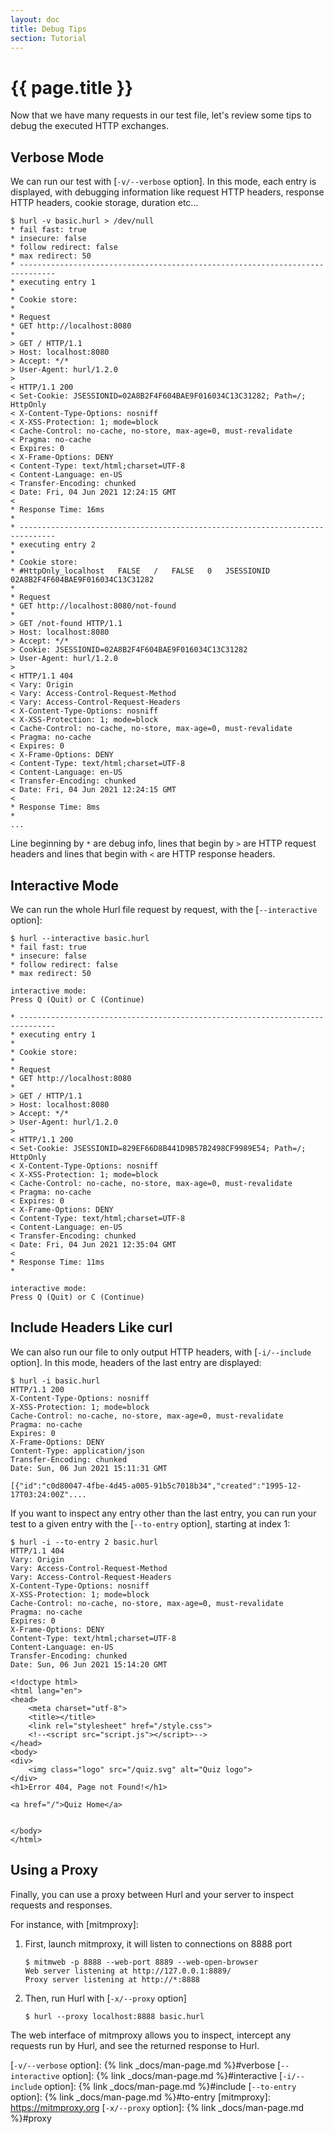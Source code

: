 ```yaml
---
layout: doc
title: Debug Tips
section: Tutorial
---
```

# {{ page.title }}

Now that we have many requests in our test file, let's review some tips to debug the executed HTTP exchanges.

## Verbose Mode

We can run our test with [`-v/--verbose` option]. In this mode, each entry is displayed, with debugging 
information like request HTTP headers, response HTTP headers, cookie storage, duration etc...

```
$ hurl -v basic.hurl > /dev/null
* fail fast: true
* insecure: false
* follow redirect: false
* max redirect: 50
* ------------------------------------------------------------------------------
* executing entry 1
* 
* Cookie store:
* 
* Request
* GET http://localhost:8080
* 
> GET / HTTP/1.1
> Host: localhost:8080
> Accept: */*
> User-Agent: hurl/1.2.0
> 
< HTTP/1.1 200 
< Set-Cookie: JSESSIONID=02A8B2F4F604BAE9F016034C13C31282; Path=/; HttpOnly
< X-Content-Type-Options: nosniff
< X-XSS-Protection: 1; mode=block
< Cache-Control: no-cache, no-store, max-age=0, must-revalidate
< Pragma: no-cache
< Expires: 0
< X-Frame-Options: DENY
< Content-Type: text/html;charset=UTF-8
< Content-Language: en-US
< Transfer-Encoding: chunked
< Date: Fri, 04 Jun 2021 12:24:15 GMT
< 
* Response Time: 16ms
* 
* ------------------------------------------------------------------------------
* executing entry 2
* 
* Cookie store:
* #HttpOnly_localhost	FALSE	/	FALSE	0	JSESSIONID	02A8B2F4F604BAE9F016034C13C31282
* 
* Request
* GET http://localhost:8080/not-found
* 
> GET /not-found HTTP/1.1
> Host: localhost:8080
> Accept: */*
> Cookie: JSESSIONID=02A8B2F4F604BAE9F016034C13C31282
> User-Agent: hurl/1.2.0
> 
< HTTP/1.1 404 
< Vary: Origin
< Vary: Access-Control-Request-Method
< Vary: Access-Control-Request-Headers
< X-Content-Type-Options: nosniff
< X-XSS-Protection: 1; mode=block
< Cache-Control: no-cache, no-store, max-age=0, must-revalidate
< Pragma: no-cache
< Expires: 0
< X-Frame-Options: DENY
< Content-Type: text/html;charset=UTF-8
< Content-Language: en-US
< Transfer-Encoding: chunked
< Date: Fri, 04 Jun 2021 12:24:15 GMT
< 
* Response Time: 8ms
* 
...
```

Line beginning by `*` are debug info, lines that begin by `>` are HTTP request headers and lines that begin with
`<` are HTTP response headers.

## Interactive Mode

We can run the whole Hurl file request by request, with the [`--interactive` option]:

```
$ hurl --interactive basic.hurl
* fail fast: true
* insecure: false
* follow redirect: false
* max redirect: 50

interactive mode:
Press Q (Quit) or C (Continue)

* ------------------------------------------------------------------------------
* executing entry 1
* 
* Cookie store:
* 
* Request
* GET http://localhost:8080
* 
> GET / HTTP/1.1
> Host: localhost:8080
> Accept: */*
> User-Agent: hurl/1.2.0
> 
< HTTP/1.1 200 
< Set-Cookie: JSESSIONID=829EF66D8B441D9B57B2498CF9989E54; Path=/; HttpOnly
< X-Content-Type-Options: nosniff
< X-XSS-Protection: 1; mode=block
< Cache-Control: no-cache, no-store, max-age=0, must-revalidate
< Pragma: no-cache
< Expires: 0
< X-Frame-Options: DENY
< Content-Type: text/html;charset=UTF-8
< Content-Language: en-US
< Transfer-Encoding: chunked
< Date: Fri, 04 Jun 2021 12:35:04 GMT
< 
* Response Time: 11ms
* 

interactive mode:
Press Q (Quit) or C (Continue)
```

## Include Headers Like curl

We can also run our file to only output HTTP headers, with [`-i/--include` option].
In this mode, headers of the last entry are displayed:

```
$ hurl -i basic.hurl
HTTP/1.1 200
X-Content-Type-Options: nosniff
X-XSS-Protection: 1; mode=block
Cache-Control: no-cache, no-store, max-age=0, must-revalidate
Pragma: no-cache
Expires: 0
X-Frame-Options: DENY
Content-Type: application/json
Transfer-Encoding: chunked
Date: Sun, 06 Jun 2021 15:11:31 GMT

[{"id":"c0d80047-4fbe-4d45-a005-91b5c7018b34","created":"1995-12-17T03:24:00Z"....
```

If you want to inspect any entry other than the last entry, you can run your test to a 
given entry with the [`--to-entry` option], starting at index 1:

```
$ hurl -i --to-entry 2 basic.hurl
HTTP/1.1 404
Vary: Origin
Vary: Access-Control-Request-Method
Vary: Access-Control-Request-Headers
X-Content-Type-Options: nosniff
X-XSS-Protection: 1; mode=block
Cache-Control: no-cache, no-store, max-age=0, must-revalidate
Pragma: no-cache
Expires: 0
X-Frame-Options: DENY
Content-Type: text/html;charset=UTF-8
Content-Language: en-US
Transfer-Encoding: chunked
Date: Sun, 06 Jun 2021 15:14:20 GMT

<!doctype html>
<html lang="en">
<head>
    <meta charset="utf-8">
    <title></title>
    <link rel="stylesheet" href="/style.css">
    <!--<script src="script.js"></script>-->
</head>
<body>
<div>
    <img class="logo" src="/quiz.svg" alt="Quiz logo">
</div>
<h1>Error 404, Page not Found!</h1>

<a href="/">Quiz Home</a>


</body>
</html>
```

## Using a Proxy

Finally, you can use a proxy between Hurl and your server to inspect requests and responses.

For instance, with [mitmproxy]:

1. First, launch mitmproxy, it will listen to connections on 8888 port

       $ mitmweb -p 8888 --web-port 8889 --web-open-browser
       Web server listening at http://127.0.0.1:8889/
       Proxy server listening at http://*:8888

2. Then, run Hurl with [`-x/--proxy` option]

       $ hurl --proxy localhost:8888 basic.hurl

The web interface of mitmproxy allows you to inspect, intercept any requests run by Hurl, and see
the returned response to Hurl.


[`-v/--verbose` option]: {% link _docs/man-page.md %}#verbose
[`--interactive` option]: {% link _docs/man-page.md %}#interactive
[`-i/--include` option]: {% link _docs/man-page.md %}#include
[`--to-entry` option]: {% link _docs/man-page.md %}#to-entry
[mitmproxy]: https://mitmproxy.org
[`-x/--proxy` option]: {% link _docs/man-page.md %}#proxy
